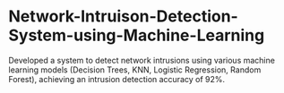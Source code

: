 # Network-Intruison-Detection-System-using-Machine-Learning
Developed a system to detect network intrusions using various machine learning models (Decision Trees, KNN, Logistic Regression, Random Forest), achieving an intrusion detection accuracy of 92%.
